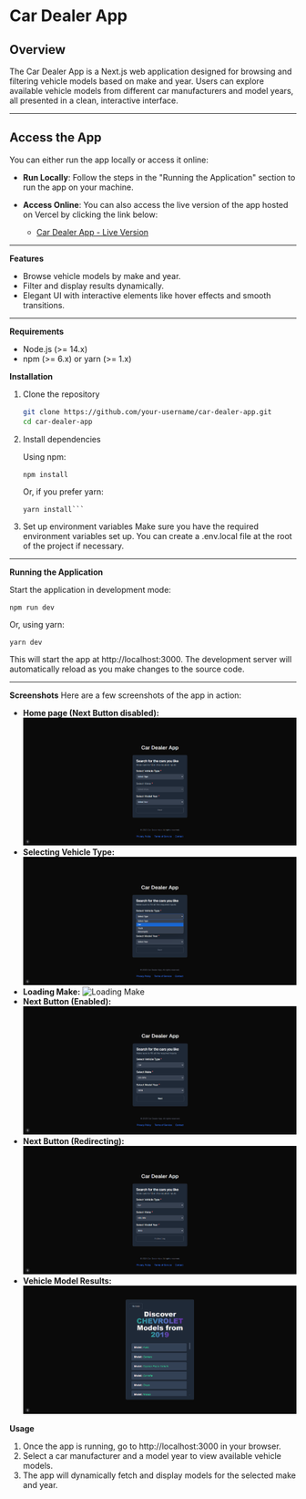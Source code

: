 # Car Dealer App

## Overview

The Car Dealer App is a Next.js web application designed for browsing and filtering vehicle models based on make and year. Users can explore available vehicle models from different car manufacturers and model years, all presented in a clean, interactive interface.

---

## Access the App

You can either run the app locally or access it online:

- **Run Locally**: Follow the steps in the "Running the Application" section to run the app on your machine.
- **Access Online**: You can also access the live version of the app hosted on Vercel by clicking the link below:

  - [Car Dealer App - Live Version](https://car-dealer-beta.vercel.app)

---

**Features**

- Browse vehicle models by make and year.
- Filter and display results dynamically.
- Elegant UI with interactive elements like hover effects and smooth transitions.

---

**Requirements**

- Node.js (>= 14.x)
- npm (>= 6.x) or yarn (>= 1.x)

**Installation**

1. Clone the repository

   ```bash
   git clone https://github.com/your-username/car-dealer-app.git
   cd car-dealer-app
   ```

2. Install dependencies

   Using npm:

   ```
   npm install
   ```

   Or, if you prefer yarn:

   ````
   yarn install```
   ````

3. Set up environment variables
   Make sure you have the required environment variables set up. You can create a .env.local file at the root of the project if necessary.

---

**Running the Application**

Start the application in development mode:

```
npm run dev
```

Or, using yarn:

```
yarn dev
```

This will start the app at http://localhost:3000. The development
server will automatically reload as you make changes to the source code.

---

**Screenshots**
Here are a few screenshots of the app in action:

- **Home page (Next Button disabled):** ![Home page](./app_screenshots/home.png)
- **Selecting Vehicle Type:** ![Selecting Vehicle Type](./app_screenshots/selecting_type.png)
- **Loading Make:** ![Loading Make](./loading_make.png)
- **Next Button (Enabled):** ![Next Button Enabled](./app_screenshots/next_button_enabled.png)
- **Next Button (Redirecting):** ![Next Button Redirecting](./app_screenshots/next_button_redirecting.png)
- **Vehicle Model Results:** ![Vehicle Model Results](./app_screenshots/results_page.png)

**Usage**

1. Once the app is running, go to http://localhost:3000 in your browser.
2. Select a car manufacturer and a model year to view available vehicle models.
3. The app will dynamically fetch and display models for the selected make and year.
